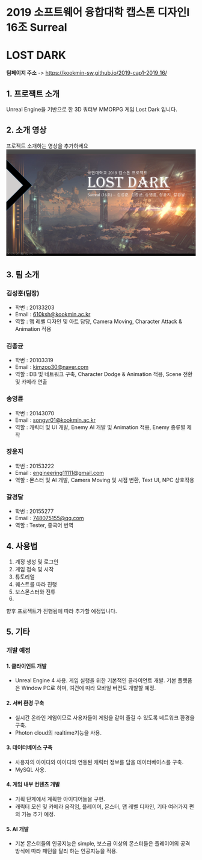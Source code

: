 # 2019 소프트웨어 융합대학 캡스톤 디자인Ⅰ 16조 Surreal

# LOST DARK


**팀페이지 주소** -> https://kookmin-sw.github.io/2019-cap1-2019_16/

## 1. 프로잭트 소개

Unreal Engine을 기반으로 한 3D 쿼터뷰 MMORPG 게임 Lost Dark 입니다.

## 2. 소개 영상

프로젝트 소개하는 영상을 추가하세요
[![sample](./thumbnail.PNG)](https://youtu.be/fB5ZA5iRoRc)

## 3. 팀 소개


### 김성훈(팀장)
* 학번 : 20133203
* Email : 610ksh@kookmin.ac.kr
* 역할 : 맵 레벨 디자인 및 아트 담당, Camera Moving, Character Attack & Animation 적용

### 김종균
* 학번 : 20103319
* Email : kimzoo30@naver.com
* 역할 : DB 및 네트워크 구축, Character Dodge & Animation 적용, Scene 전환 및 카메라 연출

### 송영륜
* 학번 : 20143070
* Email : songyr01@kookmin.ac.kr
* 역할 : 캐릭터 및 UI 개발, Enemy AI 개발 및 Animation 적용, Enemy 종류별 제작

### 장윤지
* 학번 : 20153222
* Email : engineering11111@gmail.com
* 역할 : 몬스터 및 AI 개발, Camera Moving 및 시점 변환, Text UI, NPC 상호작용

### 갈경달
* 학번 : 20155277
* Email : 748075155@qq.com
* 역할 : Tester, 중국어 번역


## 4. 사용법

1. 계정 생성 및 로그인
2. 게임 접속 및 시작
3. 튜토리얼
4. 퀘스트를 따라 진행
5. 보스몬스터와 전투
6. 

향후 프로젝트가 진행됨에 따라 추가할 예정입니다.

## 5. 기타

### 개발 예정

#### 1. 클라이언트 개발
- Unreal Engine 4 사용. 게임 실행을 위한 기본적인 클라이언트 개발. 기본 플랫폼은 Window PC로 하며, 여건에 따라 모바일 버전도 개발할 예정.

#### 2. 서버 환경 구축
- 실시간 온라인 게임이므로 사용자들이 게임을 같이 즐길 수 있도록 네트워크 환경을 구축.
- Photon cloud의 realtime기능을 사용.


#### 3. 데이터베이스 구축
- 사용자의 아이디와 아이디와 연동된 캐릭터 정보를 담을 데이터베이스를 구축.
- MySQL 사용.


#### 4. 게임 내부 컨텐츠 개발
- 기획 단계에서 계획한 아이디어들을 구현.
- 캐릭터 모션 및 카메라 움직임, 플레이어, 몬스터, 맵 레벨 디자인, 기타 여러가지 편의 기능 추가 예정.

#### 5. AI 개발
- 기본 몬스터들의 인공지능은 simple, 보스급 이상의 몬스터들은 플레이어의 공격 방식에 따라 패턴을 달리 하는 인공지능을 적용.
